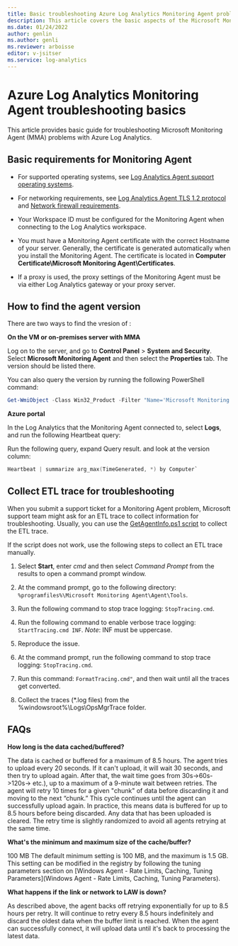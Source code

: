 ```yaml
---
title: Basic troubleshooting Azure Log Analytics Monitoring Agent problems
description: This article covers the basic aspects of the Microsoft Monitoring Agent (MMA) from Azure Log Analytics.
ms.date: 01/24/2022
author: genlin
ms.author: genli
ms.reviewer: arboisse
editor: v-jsitser
ms.service: log-analytics
---
```


# Azure Log Analytics Monitoring Agent troubleshooting basics

This article provides basic guide for troubleshooting Microsoft Monitoring Agent (MMA) problems with Azure Log Analytics.

## Basic requirements for Monitoring Agent

- For supported operating systems, see [Log Analytics Agent support operating systems](/azure/azure-monitor/platform/log-analytics-agent#supported-windows-operating-systems).

- For networking requirements, see [Log Analytics Agent TLS 1.2 protocol](/azure/azure-monitor/platform/log-analytics-agent#tls-12-protocol) and [Network firewall requirements](/azure/azure-monitor/platform/log-analytics-agent#network-firewall-requirements).

- Your Workspace ID must be configured for the Monitoring Agent when connecting to the Log Analytics workspace.

- You must have a Monitoring Agent certificate with the correct Hostname of your server. Generally, the certificate is generated automatically when you install the Monitoring Agent. The certificate is located in **Computer Certificate\Microsoft Monitoring Agent\Certificates**.

- If a proxy is used, the proxy settings of the Monitoring Agent must be via either Log Analytics gateway or your proxy server.

## How to find the agent version

There are two ways to find the vresion of :

**On the VM or on-premises server with MMA**

Log on to the server, and go to **Control Panel** > **System and Security**. Select **Microsoft Monitoring Agent** and then select the **Properties** tab. The version should be listed there. 

You can also query the version by running the following PowerShell command:

  ```PowerShell
  Get-WmiObject -Class Win32_Product -Filter "Name='Microsoft Monitoring Agent'" -ComputerName.
  ```

**Azure portal**

In the Log Analytics that the Monitoring Agent connected to, select **Logs**, and run the following Heartbeat query:

Run the following query, expand Query result.  and look at the version column:
 ```PowerShell
Heartbeat | summarize arg_max(TimeGenerated, *) by Computer`
```
## Collect ETL trace for troubleshooting

When you submit a support ticket for a Monitoring Agent problem, Microsoft support team might ask for an ETL trace to collect information for troubleshooting. Usually, you can use the [GetAgentInfo.ps1 script](/azure/azure-monitor/agents/agent-windows-troubleshoot) to collect the ETL trace.

If the script does not work, use the following steps to collect an ETL trace manually.

1. Select **Start**, enter *cmd* and then select *Command Prompt* from the results to open a command prompt window.

1. At the command prompt, go to the following directory: `%programfiles%\Microsoft Monitoring Agent\Agent\Tools`.

1. Run the following command to stop trace logging: `StopTracing.cmd`.

1. Run the following command to enable verbose trace logging: `StartTracing.cmd INF`. *Note*: INF must be uppercase.

1. Reproduce the issue.

1. At the command prompt, run the following command to stop trace logging: `StopTracing.cmd`.

1. Run this command: `FormatTracing.cmd"`, and then wait until all the traces get converted.

1. Collect the traces (*.log files) from the %windowsroot%\Logs\OpsMgrTrace folder.

## FAQs

**How long is the data cached/buffered?**

The data is cached or buffered for a maximum of 8.5 hours. The agent tries to upload every 20 seconds. If it can't upload, it will wait 30 seconds, and then try to upload again. After that, the wait time goes from 30s->60s->120s-> etc.), up to a maximum of a 9-minute wait between retries. The agent will retry 10 times for a given "chunk" of data before discarding it and moving to the next “chunk.” This cycle continues until the agent can successfully upload again. In practice, this means data is buffered for up to 8.5 hours before being discarded. Any data that has been uploaded is cleared. The retry time is slightly randomized to avoid all agents retrying at the same time.

**What's the minimum and maximum size of the cache/buffer?**

100 MB The default minimum setting is 100 MB, and the maximum is 1.5 GB. This setting can be modified in the registry by following the tuning parameters section on [Windows Agent - Rate Limits, Caching, Tuning Parameters](Windows Agent - Rate Limits, Caching, Tuning Parameters).

**What happens if the link or network to LAW is down?**

As described above, the agent backs off retrying exponentially for up to 8.5 hours per retry. It will continue to retry every 8.5 hours indefinitely and discard the oldest data when the buffer limit is reached. When the agent can successfully connect, it will upload data until it's back to processing the latest data.

